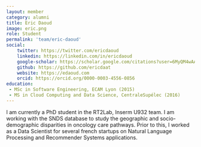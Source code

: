 ```yaml
---
layout: member
category: alumni
title: Eric Daoud
image: eric.png
role: Student
permalink: 'team/eric-daoud'
social:
    twitter: https://twitter.com/ericdaoud
    linkedin: https://linkedin.com/in/ericdaoud
    google-scholar: https://scholar.google.com/citations?user=6MyQM4wAAAAJ&hl=en
    github: https://github.com/ericdaat
    website: https://edaoud.com
    orcid: https://orcid.org/0000-0003-4556-0856
education:
 - MSc in Software Engineering, ECAM Lyon (2015)
 - MS in Cloud Computing and Data Science, CentraleSupélec (2016)
---
```


I am currently a PhD student in the RT2Lab, Inserm U932 team. I am working with the SNDS database to study the geographic and socio-demographic disparities in oncology care pathways. Prior to this, I worked as a Data Scientist for several french startups on Natural Language Processing and Recommender Systems applications.
